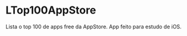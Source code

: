 LTop100AppStore
===============

Lista o top 100 de apps free da AppStore.
App feito para estudo de iOS.
